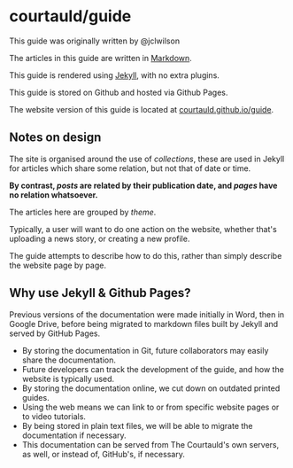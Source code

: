 # courtauld/guide

This guide was originally written by @jclwilson

The articles in this guide are written in [Markdown](https://guides.github.com/features/mastering-markdown/).

This guide is rendered using [Jekyll](https://jekyllrb.com/), with no extra plugins.

This guide is stored on Github and hosted via Github Pages.

The website version of this guide is located at [courtauld.github.io/guide](http://courtauld.github.io/guide).

## Notes on design

The site is organised around the use of *collections*, these are used in Jekyll for articles which share some relation, but not that of date or time.

**By contrast, *posts* are related by their publication date, and *pages* have no relation whatsoever.**

The articles here are grouped by *theme*.

Typically, a user will want to do one action on the website, whether that's uploading a news story, or creating a new profile.

The guide attempts to describe how to do this, rather than simply describe the website page by page.

## Why use Jekyll & Github Pages?

Previous versions of the documentation were made initially in Word, then in Google Drive, before being migrated to markdown files built by Jekyll and served by GitHub Pages.

* By storing the documentation in Git, future collaborators may easily share the documentation.
* Future developers can track the development of the guide, and how the website is typically used.
* By storing the documentation online, we cut down on outdated printed guides.
* Using the web means we can link to or from specific website pages or to video tutorials.
* By being stored in plain text files, we will be able to migrate the documentation if necessary.
* This documentation can be served from The Courtauld's own servers, as well, or instead of, GitHub's, if necessary.